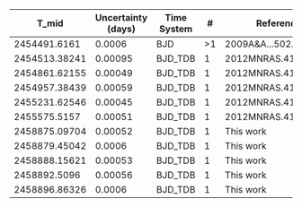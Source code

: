 |T_mid|Uncertainty (days)           |Time System|#                                            |Reference                           |
|-----|-----------------------------|-----------|---------------------------------------------|------------------------------------|
|2454491.6161|0.0006                       |BJD        |>1                                           |2009A&A...502..391S                 |
|2454513.38241|0.00095                      |BJD_TDB    |1                                            |2012MNRAS.419.1248B                 |
|2454861.62155|0.00049                      |BJD_TDB    |1                                            |2012MNRAS.419.1248B                 |
|2454957.38439|0.00059                      |BJD_TDB    |1                                            |2012MNRAS.419.1248B                 |
|2455231.62546|0.00045                      |BJD_TDB    |1                                            |2012MNRAS.419.1248B                 |
|2455575.5157|0.00051                      |BJD_TDB    |1                                            |2012MNRAS.419.1248B                 |
|2458875.09704|0.00052                      |BJD_TDB    |1                                            |This work                           |
|2458879.45042|0.0006                       |BJD_TDB    |1                                            |This work                           |
|2458888.15621|0.00053                      |BJD_TDB    |1                                            |This work                           |
|2458892.5096|0.00056                      |BJD_TDB    |1                                            |This work                           |
|2458896.86326|0.0006                       |BJD_TDB    |1                                            |This work                           |
